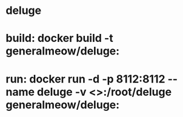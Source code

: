 # deluge

# build: docker build -t generalmeow/deluge:<TAG>
# run: docker run -d -p 8112:8112 --name deluge -v <>:/root/deluge generalmeow/deluge:<TAG>
